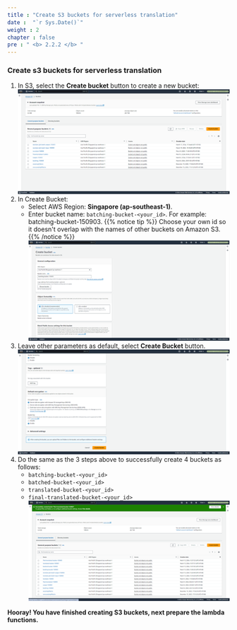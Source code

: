 ```yaml
---
title : "Create S3 buckets for serverless translation"
date :  "`r Sys.Date()`" 
weight : 2 
chapter : false
pre : " <b> 2.2.2 </b> "
---
```


### Create s3 buckets for serverless translation

1. In S3, select the **Create bucket** button to create a new bucket:
![s3serverless](/images/2.prerequisite/044-serverless.png)
2. In Create Bucket:
   + Select AWS Region: **Singapore (ap-southeast-1)**.
   + Enter bucket name: ```batching-bucket-<your_id>```. For example: batching-bucket-150903.
{{% notice tip %}}
Choose your own id so it doesn't overlap with the names of other buckets on Amazon S3.
{{% /notice %}}
![s3serverless](/images/2.prerequisite/045-serverless.png)
3. Leave other parameters as default, select **Create Bucket** button.
![s3serverless](/images/2.prerequisite/046-serverless.png)
4. Do the same as the 3 steps above to successfully create 4 buckets as follows:
   + ```batching-bucket-<your_id>```
   + ```batched-bucket-<your_id>```
   + ```translated-bucket-<your_id>```
   + ```final-translated-bucket-<your_id>```
![s3serverless](/images/2.prerequisite/047-serverless.png)

**Hooray! You have finished creating S3 buckets, next prepare the lambda functions.**

